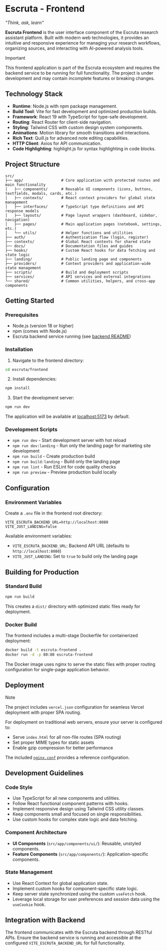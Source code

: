 # Escruta - Frontend

_"Think, ask, learn"_

**Escruta Frontend** is the user interface component of the Escruta research assistant platform. Built with modern web technologies, it provides an intuitive and responsive experience for managing your research workflows, organizing sources, and interacting with AI-powered analysis tools.

> [!IMPORTANT]
> This frontend application is part of the Escruta ecosystem and requires the backend service to be running for full functionality. The project is under development and may contain incomplete features or breaking changes.

## Technology Stack

- **Runtime**: Node.js with npm package management.
- **Build Tool**: Vite for fast development and optimized production builds.
- **Framework**: React 19 with TypeScript for type-safe development.
- **Routing**: React Router for client-side navigation.
- **Styling**: Tailwind CSS with custom design system components.
- **Animations**: Motion library for smooth transitions and interactions.
- **Rich Text**: Quill.js for advanced note editing capabilities.
- **HTTP Client**: Axios for API communication.
- **Code Highlighting**: highlight.js for syntax highlighting in code blocks.

## Project Structure

```
src/
├── app/                 # Core application with protected routes and main functionality
│   ├── components/      # Reusable UI components (icons, buttons, textfields, modals, cards, etc.)
│   ├── contexts/        # React context providers for global state management
│   ├── interfaces/      # TypeScript type definitions and API response models
│   ├── layouts/         # Page layout wrappers (dashboard, sidebar, navigation)
│   ├── pages/           # Main application pages (notebook, settings, etc.)
│   └── utils/           # Helper functions and utilities
├── auth/                # Authentication flow (login, register)
├── contexts/            # Global React contexts for shared state
├── docs/                # Documentation files and guides
├── hooks/               # Custom React hooks for data fetching and state logic
├── landing/             # Public landing page and components
├── providers/           # Context providers and application-wide state management
├── scripts/             # Build and deployment scripts
├── services/            # API services and external integrations
└── shared/              # Common utilities, helpers, and cross-app components
```

## Getting Started

### Prerequisites

- Node.js (version 18 or higher)
- npm (comes with Node.js)
- Escruta backend service running (see [backend README](../backend/README.md))

### Installation

1. Navigate to the frontend directory:

```bash
cd escruta/frontend
```

2. Install dependencies:

```bash
npm install
```

3. Start the development server:

```bash
npm run dev
```

The application will be available at [localhost:5173](http://localhost:5173/) by default.

### Development Scripts

- `npm run dev` - Start development server with hot reload
- `npm run dev:landing` - Run only the landing page for marketing site development
- `npm run build` - Create production build
- `npm run build:landing` - Build only the landing page
- `npm run lint` - Run ESLint for code quality checks
- `npm run preview` - Preview production build locally

## Configuration

### Environment Variables

Create a `.env` file in the frontend root directory:

```env
VITE_ESCRUTA_BACKEND_URL=http://localhost:8080
VITE_JUST_LANDING=false
```

Available environment variables:

- `VITE_ESCRUTA_BACKEND_URL`: Backend API URL (defaults to `http://localhost:8080`)
- `VITE_JUST_LANDING`: Set to `true` to build only the landing page

## Building for Production

### Standard Build

```bash
npm run build
```

This creates a `dist/` directory with optimized static files ready for deployment.

### Docker Build

The frontend includes a multi-stage Dockerfile for containerized deployment:

```bash
docker build -t escruta-frontend .
docker run -d -p 80:80 escruta-frontend
```

The Docker image uses nginx to serve the static files with proper routing configuration for single-page application behavior.

## Deployment

> [!NOTE]
> The project includes `vercel.json` configuration for seamless Vercel deployment with proper SPA routing.

For deployment on traditional web servers, ensure your server is configured to:

- Serve `index.html` for all non-file routes (SPA routing)
- Set proper MIME types for static assets
- Enable gzip compression for better performance

The included [`nginx.conf`](./nginx.conf) provides a reference configuration.

## Development Guidelines

### Code Style

- Use TypeScript for all new components and utilities.
- Follow React functional component patterns with hooks.
- Implement responsive design using Tailwind CSS utility classes.
- Keep components small and focused on single responsibilities.
- Use custom hooks for complex state logic and data fetching.

### Component Architecture

- **UI Components** (`src/app/components/ui/`): Reusable, unstyled components.
- **Feature Components** (`src/app/components/`): Application-specific components.

### State Management

- Use React Context for global application state.
- Implement custom hooks for component-specific state logic.
- Keep server state synchronized using the custom `useFetch` hook.
- Leverage local storage for user preferences and session data using the `useCookie` hook.

## Integration with Backend

The frontend communicates with the Escruta backend through RESTful APIs. Ensure the backend service is running and accessible at the configured `VITE_ESCRUTA_BACKEND_URL` for full functionality.
